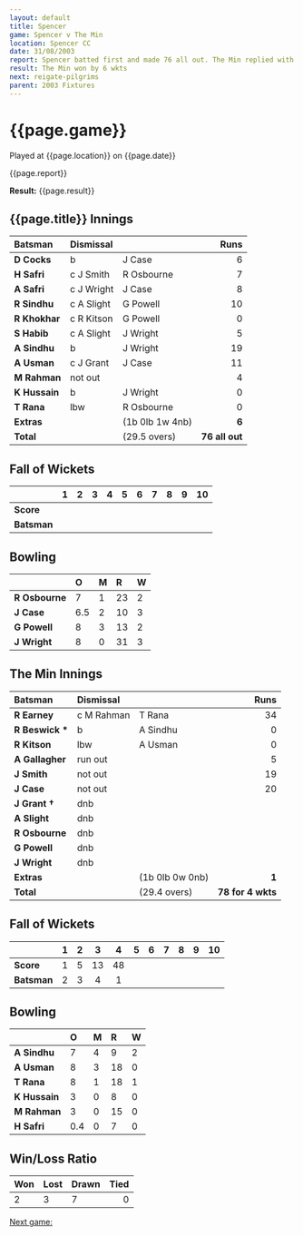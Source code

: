 ```yaml
---
layout: default
title: Spencer
game: Spencer v The Min
location: Spencer CC
date: 31/08/2003
report: Spencer batted first and made 76 all out. The Min replied with 78 for 4 wkts
result: The Min won by 6 wkts
next: reigate-pilgrims
parent: 2003 Fixtures
---
```


# {{page.game}}

Played at {{page.location}} on {{page.date}}

{{page.report}}

**Result:** {{page.result}}

## {{page.title}} Innings

| Batsman | Dismissal |  | Runs |
|:---|:---|---|---:|
| **D Cocks** | b | J Case | 6 |
| **H Safri** | c J Smith | R Osbourne | 7 |
| **A Safri** | c J Wright | J Case | 8 |
| **R Sindhu** | c A Slight | G Powell | 10 |
| **R Khokhar** | c R Kitson | G Powell | 0 |
| **S Habib** | c A Slight | J Wright | 5 |
| **A Sindhu** | b | J Wright | 19 |
| **A Usman** | c J Grant | J Case | 11 |
| **M Rahman** | not out |  | 4 |
| **K Hussain** | b | J Wright | 0 |
| **T Rana** | lbw | R Osbourne | 0 |
| **Extras** | | (1b 0lb 1w 4nb) | **6** |
| **Total** | | (29.5 overs) | ****76 all out**** |

## Fall of Wickets

| | 1 | 2 | 3 | 4 | 5 | 6 | 7 | 8 | 9 | 10 |
|---|:---:|:---:|:---:|:---:|:---:|:---:|:---:|:---:|:---:|:---:|
| **Score** |  |  |  |  |  |  |  |  |  |  |
| **Batsman** |  |  |  |  |  |  |  |  |  |  |

## Bowling

| | O | M | R | W |
|---|:---|:---|:---|:---|
| **R Osbourne** | 7 | 1 | 23 | 2 |
| **J Case** | 6.5 | 2 | 10 | 3 |
| **G Powell** | 8 | 3 | 13 | 2 |
| **J Wright** | 8 | 0 | 31 | 3 |

## The Min Innings

| Batsman | Dismissal |  | Runs |
|:---|:---|---|---:|
| **R Earney** | c M Rahman | T Rana | 34 |
| **R Beswick &#42;** | b | A Sindhu | 0 |
| **R Kitson** | lbw | A Usman | 0 |
| **A Gallagher** | run out |  | 5 |
| **J Smith** | not out |  | 19 |
| **J Case** | not out |  | 20 |
| **J Grant &#8224;** | dnb |  |  |
| **A Slight** | dnb |  |  |
| **R Osbourne** | dnb |  |  |
| **G Powell** | dnb |  |  ||
| **J Wright** | dnb |  |  |
| **Extras** | | (1b 0lb 0w 0nb) | **1** |
| **Total** | | (29.4 overs) | ****78 for 4 wkts**** |

## Fall of Wickets

| | 1 | 2 | 3 | 4 | 5 | 6 | 7 | 8 | 9 | 10 |
|---|:---:|:---:|:---:|:---:|:---:|:---:|:---:|:---:|:---:|:---:|
| **Score** | 1 | 5 | 13 | 48 |  |  |  |  |  |  |
| **Batsman** | 2 | 3 | 4 | 1 |  |  |  |  |  |  |

## Bowling

| | O | M | R | W |
|---|:---|:---|:---|:---|
| **A Sindhu** | 7 | 4 | 9 | 2 |
| **A Usman** | 8 | 3 | 18 | 0 |
| **T Rana** | 8 | 1 | 18 | 1 |
| **K Hussain** | 3 | 0 | 8 | 0 |
| **M Rahman** | 3 | 0 | 15 | 0 |
| **H Safri** | 0.4 | 0 | 7 | 0 |

## Win/Loss Ratio

| Won | Lost | Drawn | Tied |
|:---|:---|:---|---:|
| 2 | 3 | 7 | 0 |

[Next game:]({{page.next}})